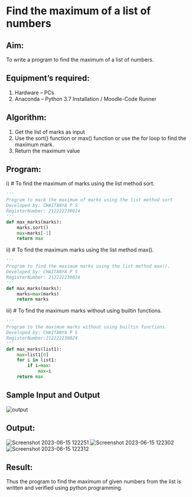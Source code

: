 # Find the maximum of a list of numbers
## Aim:
To write a program to find the maximum of a list of numbers.
## Equipment’s required:
1.	Hardware – PCs
2.	Anaconda – Python 3.7 Installation / Moodle-Code Runner
## Algorithm:
1.	Get the list of marks as input
2.	Use the sort() function or max() function or use the for loop to find the maximum mark.
3.	Return the maximum value
## Program:

i)	# To find the maximum of marks using the list method sort.
```Python
''' 
Program to mark the maximum of marks using the list method sort
Developed by: CHAITANYA P S
RegisterNumber: 212222230024
'''
def max_marks(marks):
    marks.sort()
    max=marks[-1]
    return max
```

ii)	# To find the maximum marks using the list method max().
```Python
''' 
Program to find the maximum marks using the list method max().
Developed by: CHAITANYA P S
RegisterNumber: 212222230024
'''
def max_marks(marks):
    marks=max(marks)
    return marks
```

iii) # To find the maximum marks without using builtin functions.
```Python
''' 
Program to the maximum marks without using builtin functions.
Developed by: CHAITANYA P S
RegisterNumber:212222230024 
'''
def max_marks(list1):
    max=list1[0]
    for i in list1:
        if i>max:
            max=i
    return max

```
## Sample Input and Output
![output](./img/max_marks1.jpg) 

## Output:
![Screenshot 2023-06-15 122251](https://github.com/chaitanya18c/FindMaximum/assets/119392724/5b99b8d7-901a-4246-be00-a4b71339f2a6)
![Screenshot 2023-06-15 122302](https://github.com/chaitanya18c/FindMaximum/assets/119392724/f35c438e-51d9-4870-a401-7942b27d76e5)
![Screenshot 2023-06-15 122312](https://github.com/chaitanya18c/FindMaximum/assets/119392724/a707ab91-2ed3-4e8e-bd17-01112b49fece)


## Result:
Thus the program to find the maximum of given numbers from the list is written and verified using python programming.

